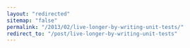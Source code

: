 ```yaml
---
layout: "redirected"
sitemap: "false"
permalink: "/2013/02/live-longer-by-writing-unit-tests/"
redirect_to: "/post/live-longer-by-writing-unit-tests"
---
```




